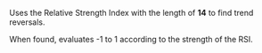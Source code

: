 Uses the Relative Strength Index with the length of **14** to find trend reversals. 

When found, evaluates -1 to 1 according to the strength of the RSI.
